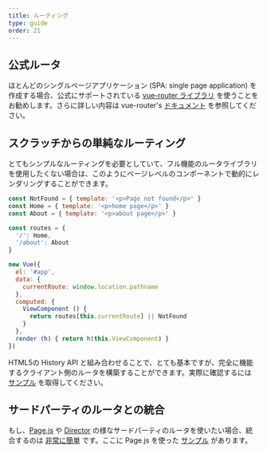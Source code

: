 ```yaml
---
title: ルーティング
type: guide
order: 21
---
```


## 公式ルータ

ほとんどのシングルページアプリケーション (SPA: single page application) を作成する場合、公式にサポートされている [vue-router ライブラリ](https://github.com/vuejs/vue-router) を使うことをお勧めします。さらに詳しい内容は vue-router's [ドキュメント](http://vuejs.github.io/vue-router/) を参照してください。

## スクラッチからの単純なルーティング

とてもシンプルなルーティングを必要としていて、フル機能のルータライブラリを使用したくない場合は、このようにページレベルのコンポーネントで動的にレンダリングすることができます。

``` js
const NotFound = { template: '<p>Page not found</p>' }
const Home = { template: '<p>home page</p>' }
const About = { template: '<p>about page</p>' }

const routes = {
  '/': Home,
  '/about': About
}

new Vue({
  el: '#app',
  data: {
    currentRoute: window.location.pathname
  },
  computed: {
    ViewComponent () {
      return routes[this.currentRoute] || NotFound
    }
  },
  render (h) { return h(this.ViewComponent) }
})
```

HTML5の History API と組み合わせることで、とても基本ですが、完全に機能するクライアント側のルータを構築することができます。実際に確認するには [サンプル](https://github.com/chrisvfritz/vue-2.0-simple-routing-example) を取得してください。

## サードパーティのルータとの統合

もし、[Page.js](https://github.com/visionmedia/page.js) や [Director](https://github.com/flatiron/director) の様なサードパーティのルータを使いたい場合、統合するのは [非常に簡単](https://github.com/chrisvfritz/vue-2.0-simple-routing-example/compare/master...pagejs) です。ここに Page.js を使った [サンプル](https://github.com/chrisvfritz/vue-2.0-simple-routing-example/tree/pagejs) があります。
